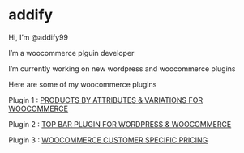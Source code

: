 # addify

Hi, I’m @addify99

I’m a woocommerce plguin developer

I’m currently working on new wordpress and woocommerce plugins

Here are some of my woocommerce plugins 

Plugin 1 : [PRODUCTS BY ATTRIBUTES & VARIATIONS FOR WOOCOMMERCE](https://addify.store/product/woocommerce-products-by-attributes-and-variations/)

Plugin 2 : [TOP BAR PLUGIN FOR WORDPRESS & WOOCOMMERCE](https://addify.store/product/top-bar-plugin-for-wordpress-woocommerce/)

Plugin 3 : [WOOCOMMERCE CUSTOMER SPECIFIC PRICING
](https://addify.store/product/woocommerce-customer-specific-pricing/)
